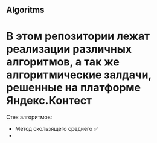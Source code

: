 ## Algoritms

# В этом репозитории лежат реализации различных алгоритмов, а так же алгоритмические залдачи, решенные на платформе Яндекс.Контест

Стек алгоритмов:
 - Метод скользящего среднего ✅
 - 
